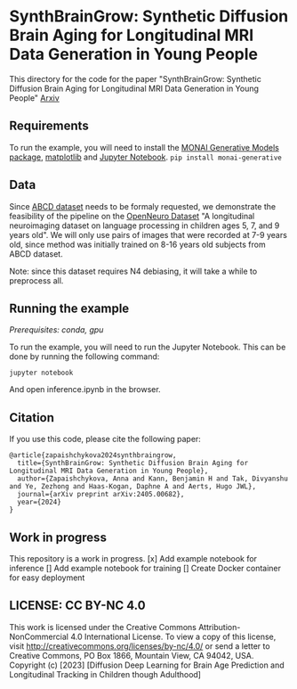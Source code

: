 # SynthBrainGrow: Synthetic Diffusion Brain Aging for Longitudinal MRI Data Generation in Young People
This directory for the code for the paper "SynthBrainGrow: Synthetic Diffusion Brain Aging for Longitudinal MRI Data Generation in Young People" [Arxiv](https://arxiv.org/pdf/2405.00682)

## Requirements
To run the example, you will need to install the [MONAI Generative Models package](https://github.com/Project-MONAI/GenerativeModels), [matplotlib](https://matplotlib.org/) and [Jupyter Notebook](https://jupyter.org/).
```pip install monai-generative```

## Data
Since [ABCD dataset](https://nda.nih.gov/abcd) needs to be formaly requested, we demonstrate the feasibility of the pipeline on the [OpenNeuro Dataset](https://openneuro.org/datasets/ds003604/versions/1.0.7) "A longitudinal neuroimaging dataset on language processing in children ages 5, 7, and 9 years old". We will only use pairs of images that were recorded at 7-9 years old, since method was initially trained on 8-16 years old subjects from ABCD dataset. 

Note: since this dataset requires N4 debiasing, it will take a while to preprocess all.


## Running the example
*Prerequisites: conda, gpu*

To run the example, you will need to run the Jupyter Notebook. This can be done by running the following command:

```jupyter notebook```

And open inference.ipynb in the browser.

## Citation
If you use this code, please cite the following paper:
```
@article{zapaishchykova2024synthbraingrow,
  title={SynthBrainGrow: Synthetic Diffusion Brain Aging for Longitudinal MRI Data Generation in Young People},
  author={Zapaishchykova, Anna and Kann, Benjamin H and Tak, Divyanshu and Ye, Zezhong and Haas-Kogan, Daphne A and Aerts, Hugo JWL},
  journal={arXiv preprint arXiv:2405.00682},
  year={2024}
}
```

## Work in progress
This repository is a work in progress.
[x] Add example notebook for inference
[] Add example notebook for training
[] Create Docker container for easy deployment

## LICENSE: CC BY-NC 4.0
This work is licensed under the Creative Commons Attribution-NonCommercial 4.0 International License. To view a copy of this license, visit http://creativecommons.org/licenses/by-nc/4.0/ or send a letter to Creative Commons, PO Box 1866, Mountain View, CA 94042, USA. Copyright (c) [2023] [Diffusion Deep Learning for Brain Age Prediction and Longitudinal Tracking in Children though Adulthood]